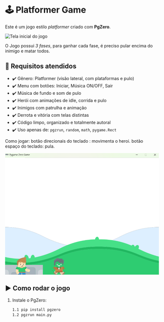 # 🕹️ Platformer Game

Este é um jogo estilo *platformer* criado com **PgZero**.

![Tela inicial do jogo](images/menuinicial.png)

O Jogo possui *3 fases*, para ganhar cada fase, é preciso pular encima do inimigo e matar todos.

## 📌 Requisitos atendidos

- ✔️ Gênero: Platformer (visão lateral, com plataformas e pulo)
- ✔️ Menu com botões: Iniciar, Música ON/OFF, Sair
- ✔️ Música de fundo e som de pulo
- ✔️ Herói com animações de idle, corrida e pulo
- ✔️ Inimigos com patrulha e animação
- ✔️ Derrota e vitória com telas distintas
- ✔️ Código limpo, organizado e totalmente autoral
- ✔️ Uso apenas de: `pgzrun`, `random`, `math`, `pygame.Rect`

Como jogar:
botão direcionais do teclado : movimenta o heroi.
botão espaço do teclado: pula.

![Jogo](images/jogo.png)

## ▶️ Como rodar o jogo

1. Instale o PgZero:
   ```bash
   1.1 pip install pgzero
   1.2 pgzrun main.py

